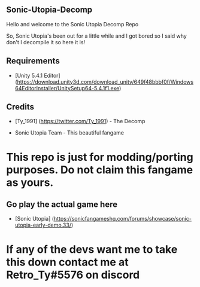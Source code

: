 ## Sonic-Utopia-Decomp

Hello and welcome to the Sonic Utopia Decomp Repo

So, Sonic Utopia's been out for a little while and I got bored so I said why don't I decompile it so here it is!

## Requirements

- [Unity 5.4.1 Editor] (https://download.unity3d.com/download_unity/649f48bbbf0f/Windows64EditorInstaller/UnitySetup64-5.4.1f1.exe)


## Credits

- [Ty_1991] (https://twitter.com/Ty_1991) - The Decomp

- Sonic Utopia Team - This beautiful fangame

# This repo is just for modding/porting purposes. Do not claim this fangame as yours.

## Go play the actual game here

- [Sonic Utopia] (https://sonicfangameshq.com/forums/showcase/sonic-utopia-early-demo.33/)

# If any of the devs want me to take this down contact me at Retro_Ty#5576 on discord

